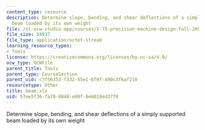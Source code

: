 ```yaml
---
content_type: resource
description: Determine slope, bending, and shear deflections of a simply supported
  beam loaded by its own weight
file: /ol-ocw-studio-app/courses/2-75-precision-machine-design-fall-2001/57ee5f36fa780848e00f8e6018ed37f8_beam.xls
file_size: 34937
file_type: application/octet-stream
learning_resource_types:
- Tools
license: https://creativecommons.org/licenses/by-nc-sa/4.0/
ocw_type: OCWFile
parent_title: Tools
parent_type: CourseSection
parent_uid: c7f56353-f332-55e1-6f0f-490c3f6af210
resourcetype: Other
title: beam.xls
uid: 57ee5f36-fa78-0848-e00f-8e6018ed37f8
---
```

Determine slope, bending, and shear deflections of a simply supported beam loaded by its own weight